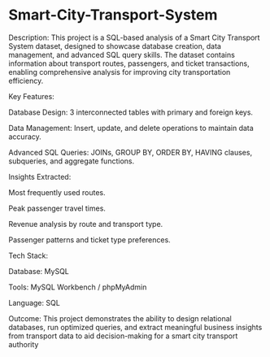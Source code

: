 # Smart-City-Transport-System
Description:
This project is a SQL-based analysis of a Smart City Transport System dataset, designed to showcase database creation, data management, and advanced SQL query skills. The dataset contains information about transport routes, passengers, and ticket transactions, enabling comprehensive analysis for improving city transportation efficiency.

Key Features:

Database Design: 3 interconnected tables with primary and foreign keys.

Data Management: Insert, update, and delete operations to maintain data accuracy.

Advanced SQL Queries: JOINs, GROUP BY, ORDER BY, HAVING clauses, subqueries, and aggregate functions.

Insights Extracted:

Most frequently used routes.

Peak passenger travel times.

Revenue analysis by route and transport type.

Passenger patterns and ticket type preferences.

Tech Stack:

Database: MySQL

Tools: MySQL Workbench / phpMyAdmin

Language: SQL

Outcome:
This project demonstrates the ability to design relational databases, run optimized queries, and extract meaningful business insights from transport data to aid decision-making for a smart city transport authority
